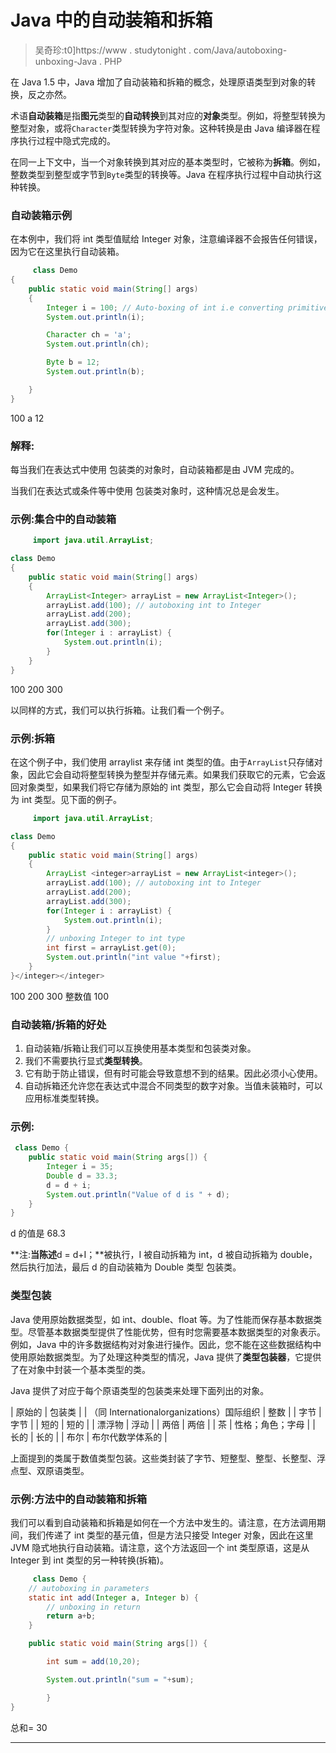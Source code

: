 # Java 中的自动装箱和拆箱

> 吴奇珍:t0]https://www . studytonight . com/Java/autoboxing-unboxing-Java . PHP

在 Java 1.5 中，Java 增加了自动装箱和拆箱的概念，处理原语类型到对象的转换，反之亦然。

术语**自动装箱**是指**图元**类型的**自动转换**到其对应的**对象**类型。例如，将整型转换为整型对象，或将`Character`类型转换为字符对象。这种转换是由 Java 编译器在程序执行过程中隐式完成的。

在同一上下文中，当一个对象转换到其对应的基本类型时，它被称为**拆箱**。例如，整数类型到整型或字节到`Byte`类型的转换等。Java 在程序执行过程中自动执行这种转换。

### 自动装箱示例

在本例中，我们将 int 类型值赋给 Integer 对象，注意编译器不会报告任何错误，因为它在这里执行自动装箱。

```java
	 class Demo
{
	public static void main(String[] args)
	{
		Integer i = 100; // Auto-boxing of int i.e converting primitive data type int to a Wrapper class Integer
		System.out.println(i);

		Character ch = 'a'; 
		System.out.println(ch);

		Byte b = 12;
		System.out.println(b);

	}
} 

```

100 a 12

### 解释:

每当我们在表达式中使用 包装类的对象时，自动装箱都是由 JVM 完成的。

当我们在表达式或条件等中使用 包装类对象时，这种情况总是会发生。

### 示例:集合中的自动装箱

```java
	 import java.util.ArrayList;

class Demo
{
	public static void main(String[] args)
	{
		ArrayList<Integer> arrayList = new ArrayList<Integer>();
		arrayList.add(100); // autoboxing int to Integer
		arrayList.add(200);
		arrayList.add(300);
		for(Integer i : arrayList) {
			System.out.println(i);
		}
	}
} 

```

100 200 300

以同样的方式，我们可以执行拆箱。让我们看一个例子。

### 示例:拆箱

在这个例子中，我们使用 arraylist 来存储 int 类型的值。由于`ArrayList`只存储对象，因此它会自动将整型转换为整型并存储元素。如果我们获取它的元素，它会返回对象类型，如果我们将它存储为原始的 int 类型，那么它会自动将 Integer 转换为 int 类型。见下面的例子。

```java
	 import java.util.ArrayList;

class Demo
{
	public static void main(String[] args)
	{
		ArrayList <integer>arrayList = new ArrayList<integer>();
		arrayList.add(100); // autoboxing int to Integer
		arrayList.add(200);
		arrayList.add(300);
		for(Integer i : arrayList) {
			System.out.println(i);
		}
		// unboxing Integer to int type
		int first = arrayList.get(0);
		System.out.println("int value "+first);
	}
}</integer></integer> 

```

100 200 300 整数值 100

### 自动装箱/拆箱的好处

1.  自动装箱/拆箱让我们可以互换使用基本类型和包装类对象。
2.  我们不需要执行显式**类型转换**。
3.  它有助于防止错误，但有时可能会导致意想不到的结果。因此必须小心使用。
4.  自动拆箱还允许您在表达式中混合不同类型的数字对象。当值未装箱时，可以应用标准类型转换。

### 示例:

```java
 class Demo {
	public static void main(String args[]) {
		Integer i = 35;
		Double d = 33.3;
		d = d + i;
		System.out.println("Value of d is " + d);
	}
} 

```

d 的值是 68.3

**注:**当陈述**d = d+I；**被执行，I 被自动拆箱为 int，d 被自动拆箱为 double，然后执行加法，最后 d 的自动装箱为 Double 类型 包装类。

### 类型包装

Java 使用原始数据类型，如 int、double、float 等。为了性能而保存基本数据类型。尽管基本数据类型提供了性能优势，但有时您需要基本数据类型的对象表示。例如，Java 中的许多数据结构对对象进行操作。因此，您不能在这些数据结构中使用原始数据类型。为了处理这种类型的情况，Java 提供了**类型包装器**，它提供了在对象中封装一个基本类型的类。

Java 提供了对应于每个原语类型的包装类来处理下面列出的对象。

| 原始的 | 包装类 |
| （同 Internationalorganizations）国际组织 | 整数 |
| 字节 | 字节 |
| 短的 | 短的 |
| 漂浮物 | 浮动 |
| 两倍 | 两倍 |
| 茶 | 性格；角色；字母 |
| 长的 | 长的 |
| 布尔 | 布尔代数学体系的 |

上面提到的类属于数值类型包装。这些类封装了字节、短整型、整型、长整型、浮点型、双原语类型。

### 示例:方法中的自动装箱和拆箱

我们可以看到自动装箱和拆箱是如何在一个方法中发生的。请注意，在方法调用期间，我们传递了 int 类型的基元值，但是方法只接受 Integer 对象，因此在这里 JVM 隐式地执行自动装箱。请注意，这个方法返回一个 int 类型原语，这是从 Integer 到 int 类型的另一种转换(拆箱)。

```java
	 class Demo {
	// autoboxing in parameters
	static int add(Integer a, Integer b) {
		// unboxing in return
		return a+b;
	}

	public static void main(String args[]) {

		int sum = add(10,20);

		System.out.println("sum = "+sum);

		}
} 

```

总和= 30

* * *
